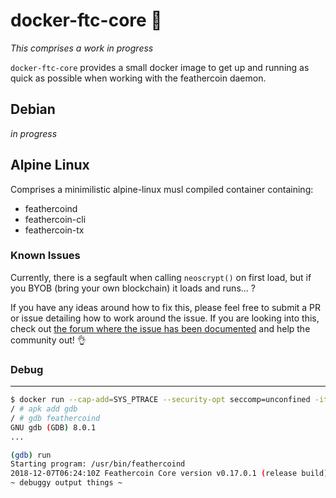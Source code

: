 # docker-ftc-core :money_with_wings:
*This comprises a work in progress*

`docker-ftc-core` provides a small docker image to get up and running as
quick as possible when working with the feathercoin daemon.

## Debian
*in progress*

## Alpine Linux
Comprises a minimilistic alpine-linux musl compiled container containing:

* feathercoind
* feathercoin-cli
* feathercoin-tx

### Known Issues
Currently, there is a segfault when calling `neoscrypt()` on first load, 
but if you BYOB (bring your own blockchain) it loads and runs... ? 

If you have any ideas around how to fix this, please feel free to submit 
a PR or issue detailing how to work around the issue. If you are looking 
into this, check out [the forum where the issue has been documented][forumissue]
and help the community out! :ok_hand:

### Debug
****
```bash
$ docker run --cap-add=SYS_PTRACE --security-opt seccomp=unconfined -it ftcd sh
/ # apk add gdb
/ # gdb feathercoind
GNU gdb (GDB) 8.0.1
...

(gdb) run
Starting program: /usr/bin/feathercoind
2018-12-07T06:24:10Z Feathercoin Core version v0.17.0.1 (release build)
~ debuggy output things ~

```

[forumissue]: https://forum.feathercoin.com/topic/9872/alpine-segfault-when-calling-neoscrypt